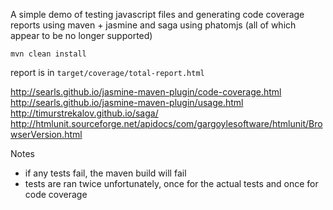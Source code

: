 A simple demo of testing javascript files and generating code coverage reports using maven + jasmine and saga 
using phatomjs (all of which appear to be no longer supported)

`mvn clean install`

report is in `target/coverage/total-report.html`

http://searls.github.io/jasmine-maven-plugin/code-coverage.html
http://searls.github.io/jasmine-maven-plugin/usage.html
http://timurstrekalov.github.io/saga/
http://htmlunit.sourceforge.net/apidocs/com/gargoylesoftware/htmlunit/BrowserVersion.html

Notes

- if any tests fail, the maven build will fail
- tests are ran twice unfortunately, once for the actual tests and once for code coverage
